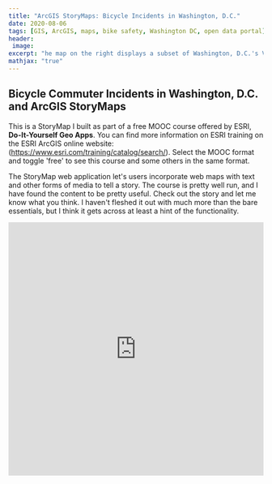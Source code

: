 ```yaml
---
title: "ArcGIS StoryMaps: Bicycle Incidents in Washington, D.C."
date: 2020-08-06
tags: [GIS, ArcGIS, maps, bike safety, Washington DC, open data portal]
header:
 image: 
excerpt: "he map on the right displays a subset of Washington, D.C.'s Vision Zero Safety data"
mathjax: "true"
---
```


## Bicycle Commuter Incidents in Washington, D.C. and ArcGIS StoryMaps

This is a StoryMap I built as part of a free MOOC course offered by ESRI, **Do-It-Yourself Geo Apps**.  You can find more information on ESRI training on the ESRI ArcGIS online website: (https://www.esri.com/training/catalog/search/).  Select the MOOC format and toggle 'free' to see this course and some others in the same format.

The StoryMap web application let's users incorporate web maps with text and other forms of media to tell a story.  The course is pretty well run, and I have found the content to be pretty useful.  Check out the story and let me know what you think. I haven't fleshed it out with much more than the bare essentials, but I think it gets across at least a hint of the functionality.
 
<center>

<iframe src="https://storymaps.arcgis.com/stories/272b786d941b4f438fa2f92ebf90a3d1" width="100%" height="500px" frameborder="0" allowfullscreen allow="geolocation"></iframe>

</iframe>

</center>

